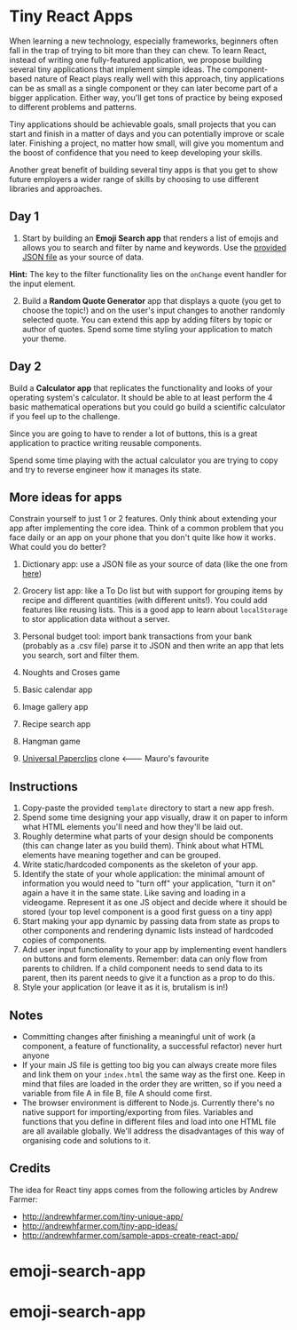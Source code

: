 # Tiny React Apps

When learning a new technology, especially frameworks, beginners often fall in the trap of trying to bit more than they can chew. To learn React, instead of writing one fully-featured application, we propose building several tiny applications that implement simple ideas. The component-based nature of React plays really well with this approach, tiny applications can be as small as a single component or they can later become part of a bigger application. Either way, you'll get tons of practice by being exposed to different problems and patterns.

Tiny applications should be achievable goals, small projects that you can start and finish in a matter of days and you can potentially improve or scale later. Finishing a project, no matter how small, will give you momentum and the boost of confidence that you need to keep developing your skills.

Another great benefit of building several tiny apps is that you get to show future employers a wider range of skills by choosing to use different libraries and approaches.

## Day 1

1. Start by building an **Emoji Search app** that renders a list of emojis and allows you to search and filter by name and keywords. Use the [provided JSON file](https://github.com/northcoders/w08-tiny-react-apps/blob/master/emojiList.json) as your source of data.

**Hint:** The key to the filter functionality lies on the `onChange` event handler for the input element.

2. Build a **Random Quote Generator** app that displays a quote (you get to choose the topic!) and on the user's input changes to another randomly selected quote. You can extend this app by adding filters by topic or author of quotes. Spend some time styling your application to match your theme.

## Day 2

Build a **Calculator app** that replicates the functionality and looks of your operating system's calculator. It should be able to at least perform the 4 basic mathematical operations but you could go build a scientific calculator if you feel up to the challenge.

Since you are going to have to render a lot of buttons, this is a great application to practice writing reusable components. 

Spend some time playing with the actual calculator you are trying to copy and try to reverse engineer how it manages its state.

## More ideas for apps

Constrain yourself to just 1 or 2 features. Only think about extending your app after implementing the core idea. Think of a common problem that you face daily or an app on your phone that you don't quite like how it works. What could you do better?

1. Dictionary app: use a JSON file as your source of data (like the one from [here](https://github.com/adambom/dictionary))

2. Grocery list app: like a To Do list but with support for grouping items by recipe and different quantities (with different units!). You could add features like reusing lists. This is a good app to learn about `localStorage` to stor application data without a server.

3. Personal budget tool: import bank transactions from your bank (probably as a .csv file) parse it to JSON and then write an app that lets you search, sort and filter them.

4. Noughts and Croses game

5. Basic calendar app

6. Image gallery app

7. Recipe search app

8. Hangman game

9. [Universal Paperclips](http://www.decisionproblem.com/paperclips/index2.html) clone <--- Mauro's favourite

## Instructions

1. Copy-paste the provided `template` directory to start a new app fresh.
2. Spend some time designing your app visually, draw it on paper to inform what HTML elements you'll need and how they'll be laid out.
3. Roughly determine what parts of your design should be components (this can change later as you build them). Think about what HTML elements have meaning together and can be grouped.
4. Write static/hardcoded components as the skeleton of your app.
5. Identify the state of your whole application: the minimal amount of information you would need to "turn off" your application, "turn it on" again a have it in the same state. Like saving and loading in a videogame. Represent it as one JS object and decide where it should be stored (your top level component is a good first guess on a tiny app)
6. Start making your app dynamic by passing data from state as props to other components and rendering dynamic lists instead of hardcoded copies of components.
7. Add user input functionality to your app by implementing event handlers on buttons and form elements. Remember: data can only flow from parents to children. If a child component needs to send data to its parent, then its parent needs to give it a function as a prop to do this.
8. Style your application (or leave it as it is, brutalism is in!)

## Notes
- Committing changes after finishing a meaningful unit of work (a component, a feature of functionality, a successful refactor) never hurt anyone
- If your main JS file is getting too big you can always create more files and link them on your `index.html` the same way as the first one. Keep in mind that files are loaded in the order they are written, so if you need a variable from file A in file B, file A should come first.
- The browser environment is different to Node.js. Currently there's no native support for importing/exporting from files. Variables and functions that you define in different files and load into one HTML file are all available globally. We'll address the disadvantages of this way of organising code and solutions to it.

## Credits
The idea for React tiny apps comes from the following articles by Andrew Farmer:

- http://andrewhfarmer.com/tiny-unique-app/
- http://andrewhfarmer.com/tiny-app-ideas/
- http://andrewhfarmer.com/sample-apps-create-react-app/

# emoji-search-app
# emoji-search-app
